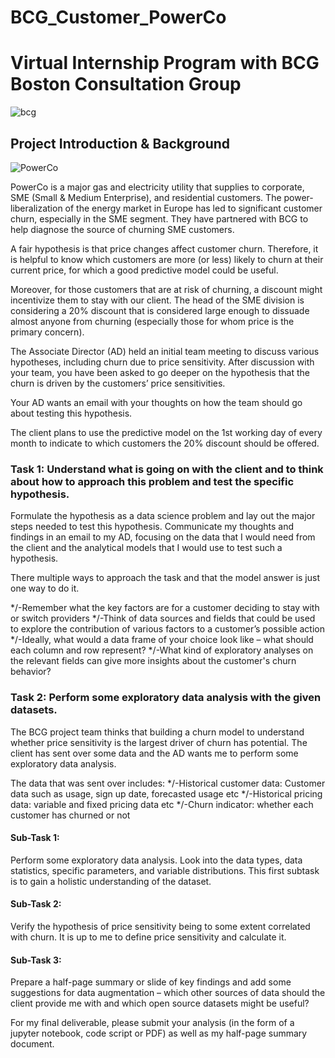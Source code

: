 # BCG_Customer_PowerCo
# Virtual Internship Program with BCG Boston Consultation Group
![bcg](https://user-images.githubusercontent.com/108150096/226910129-0a561e30-d093-4a75-b905-28522963ed07.png)



      
    

## Project Introduction & Background
![PowerCo](https://user-images.githubusercontent.com/108150096/226910502-51b9677e-ec8b-44f7-adf3-954d1888580c.png)

PowerCo is a major gas and electricity utility that supplies to corporate, SME (Small & Medium Enterprise), and residential customers. The power-liberalization of the energy market in Europe has led to significant customer churn, especially in the SME segment. They have partnered with BCG to help diagnose the source of churning SME customers.

A fair hypothesis is that price changes affect customer churn. Therefore, it is helpful to know which customers are more (or less) likely to churn at their current price, for which a good predictive model could be useful.

Moreover, for those customers that are at risk of churning, a discount might incentivize them to stay with our client. The head of the SME division is considering a 20% discount that is considered large enough to dissuade almost anyone from churning (especially those for whom price is the primary concern).

The Associate Director (AD) held an initial team meeting to discuss various hypotheses, including churn due to price sensitivity. After discussion with your team, you have been asked to go deeper on the hypothesis that the churn is driven by the customers’ price sensitivities. 

Your AD wants an email with your thoughts on how the team should go about testing this hypothesis.

The client plans to use the predictive model on the 1st working day of every month to indicate to which customers the 20% discount should be offered.

### Task 1: Understand what is going on with the client and to think about how to approach this problem and test the specific hypothesis.
Formulate the hypothesis as a data science problem and lay out the major steps needed to test this hypothesis. Communicate my thoughts and findings in an email to my AD, focusing on the data that I would need from the client and the analytical models that I would use to test such a hypothesis.

There multiple ways to approach the task and that the model answer is just one way to do it.

*/-Remember what the key factors are for a customer deciding to stay with or switch providers
*/-Think of data sources and fields that could be used to explore the contribution of various factors to a customer’s possible action 
*/-Ideally, what would a data frame of your choice look like – what should each column and row represent? 
*/-What kind of exploratory analyses on the relevant fields can give more insights about the customer's churn behavior? 

### Task 2: Perform some exploratory data analysis with the given datasets.
The BCG project team thinks that building a churn model to understand whether price sensitivity is the largest driver of churn has potential. The client has sent over some data and the AD wants me to perform some exploratory data analysis.

The data that was sent over includes:
*/-Historical customer data: Customer data such as usage, sign up date, forecasted usage etc
*/-Historical pricing data: variable and fixed pricing data etc
*/-Churn indicator: whether each customer has churned or not

#### Sub-Task 1:
Perform some exploratory data analysis. Look into the data types, data statistics, specific parameters, and variable distributions. This first subtask is to gain a holistic understanding of the dataset. 

#### Sub-Task 2:
Verify the hypothesis of price sensitivity being to some extent correlated with churn. It is up to me to define price sensitivity and calculate it.

#### Sub-Task 3:
Prepare a half-page summary or slide of key findings and add some suggestions for data augmentation – which other sources of data should the client provide me with and which open source datasets might be useful? 

For my final deliverable, please submit your analysis (in the form of a jupyter notebook, code script or PDF) as well as my half-page summary document.
